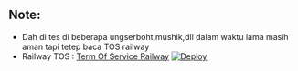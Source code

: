 ## Note:
* Dah di tes di beberapa ungserboht,mushik,dll dalam waktu lama masih aman tapi tetep baca TOS railway
* Railway TOS : [Term Of Service Railway](https://railway.app/legal/fair-use)
[![Deploy](https://railway.app/button.svg)](https://railway.app/new/template/wvth04?referralCode=crEeFr)
 